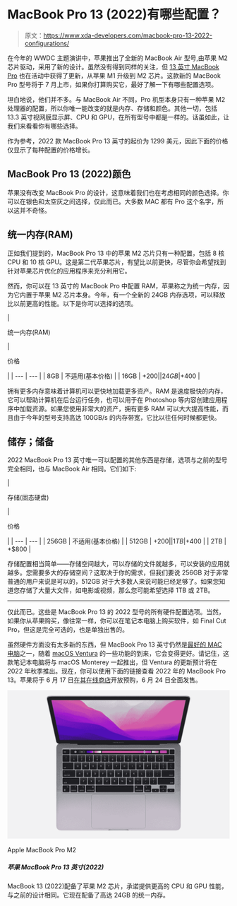 # MacBook Pro 13 (2022)有哪些配置？

> 原文：<https://www.xda-developers.com/macbook-pro-13-2022-configurations/>

在今年的 WWDC 主题演讲中，苹果推出了全新的 MacBook Air 型号,由苹果 M2 芯片驱动，采用了新的设计。虽然没有得到同样的关注，但 [13 英寸 MacBook Pro](https://www.xda-developers.com/macbook-pro-2022/) 也在活动中获得了更新，从苹果 M1 升级到 M2 芯片。这款新的 MacBook Pro 型号将于 7 月上市，如果你打算购买它，最好了解一下有哪些配置选项。

坦白地说，他们并不多。与 MacBook Air 不同，Pro 机型本身只有一种苹果 M2 处理器的配置，所以你唯一能改变的就是内存、存储和颜色。其他一切，包括 13.3 英寸视网膜显示屏、CPU 和 GPU，在所有型号中都是一样的。话虽如此，让我们来看看你有哪些选择。

作为参考，2022 款 MacBook Pro 13 英寸的起价为 1299 美元，因此下面的价格仅显示了每种配置的价格增长。

## MacBook Pro 13 (2022)颜色

苹果没有改变 MacBook Pro 的设计，这意味着我们也在考虑相同的颜色选择。你可以在银色和太空灰之间选择，仅此而已。大多数 MAC 都有 Pro 这个名字，所以这并不奇怪。

## 统一内存(RAM)

正如我们提到的，MacBook Pro 13 中的苹果 M2 芯片只有一种配置，包括 8 核 CPU 和 10 核 GPU。这是第二代苹果芯片，有望比以前更快，尽管你会希望找到针对苹果芯片优化的应用程序来充分利用它。

然而，你可以在 13 英寸的 MacBook Pro 中配置 RAM，苹果称之为统一内存，因为它内置于苹果 M2 芯片本身。今年，有一个全新的 24GB 内存选项，可以释放比以前更高的性能。以下是你可以选择的选项。

| 

统一内存(RAM)

 | 

价格

 |
| --- | --- |
| 8GB | 不适用(基本价格) |
| 16GB | +$200 |
| 24GB | +$400 |

拥有更多内存意味着计算机可以更快地加载更多资产。RAM 是速度极快的内存，它可以帮助计算机在后台运行任务，也可以用于在 Photoshop 等内容创建应用程序中加载资源。如果您使用非常大的资产，拥有更多 RAM 可以大大提高性能，而且由于今年的型号支持高达 100GB/s 的内存带宽，它比以往任何时候都更快。

## 储存；储备

2022 MacBook Pro 13 英寸唯一可以配置的其他东西是存储，选项与之前的型号完全相同，也与 MacBook Air 相同。它们如下:

| 

存储(固态硬盘)

 | 

价格

 |
| --- | --- |
| 256GB | 不适用(基本价格) |
| 512GB | +$200 |
| 1TB | +$400 |
| 2TB | +$800 |

存储配置相当简单——存储空间越大，可以存储的文件就越多，可以安装的应用就越多。您需要多大的存储空间？这取决于你的需求，但我们要说 256GB 对于非常普通的用户来说是可以的，512GB 对于大多数人来说可能已经足够了。如果您知道您存储了大量大文件，如电影或视频，那么您可能希望选择 1TB 或 2TB。

* * *

仅此而已。这些是 MacBook Pro 13 的 2022 型号的所有硬件配置选项。当然，如果你从苹果购买，像往常一样，你可以在笔记本电脑上购买软件，如 Final Cut Pro，但这是完全可选的，也是单独出售的。

虽然硬件方面没有太多新的东西，但 MacBook Pro 13 英寸仍然是[最好的 MAC 电脑](https://www.xda-developers.com/best-macs/)之一，随着 [macOS Ventura](https://www.xda-developers.com/macos-ventura/) 的一些功能的到来，它会变得更好。请记住，这款笔记本电脑将与 macOS Monterey 一起推出，但 Ventura 的更新预计将在 2022 年秋季推出。现在，你可以使用下面的链接查看 2022 年的 MacBook Pro 13。苹果将于 6 月 17 日[在其在线商店](https://www.apple.com/shop/buy-mac/macbook-pro/13-inch-space-gray-apple-m2-chip-with-8-core-cpu-and-10-core-gpu-256gb)开放预购，6 月 24 日全面发售。

 <picture>![The Apple MacBook Pro M2 comes with a Touch Bar and is suitable for students working on audio and video editing.](img/9e5995446e68dcc2f358d0a922f47084.png)</picture> 

Apple MacBook Pro M2

##### 苹果 MacBook Pro 13 英寸(2022)

MacBook 13 (2022)配备了苹果 M2 芯片，承诺提供更高的 CPU 和 GPU 性能，与之前的设计相同。它现在配备了高达 24GB 的统一内存。